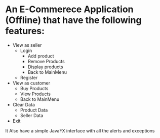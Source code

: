 # An E-Commerece Application (Offline) that have the following features:
- View as seller
  - Login
    - Add product
    - Remove Products
    - Display products
    - Back to MainMenu
  - Register
- View as customer
    - Buy Products
    - View Products 
    - Back to MainMenu
- Clear Data
    - Product Data
    - Seller Data 
- Exit

It Also have a simple JavaFX interface with all the alerts and exceptions
